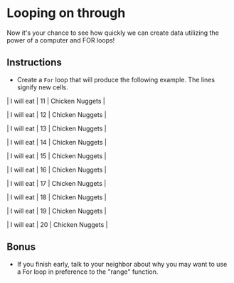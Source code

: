 # Looping on through

Now it's your chance to see how quickly we can create data utilizing the power of a computer and FOR loops!

## Instructions

* Create a `For` loop that will produce the following example. The lines signify new cells.

| I will eat | 11 | Chicken Nuggets |

| I will eat | 12 | Chicken Nuggets |

| I will eat | 13 | Chicken Nuggets |

| I will eat | 14 | Chicken Nuggets |

| I will eat | 15 | Chicken Nuggets |

| I will eat | 16 | Chicken Nuggets |

| I will eat | 17 | Chicken Nuggets |

| I will eat | 18 | Chicken Nuggets |

| I will eat | 19 | Chicken Nuggets |

| I will eat | 20 | Chicken Nuggets |

## Bonus

* If you finish early, talk to your neighbor about why you may want to use a For loop in preference to the "range" function.
